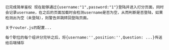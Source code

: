 
    已完成简单鉴权 现在能够通过{username:"1",password:"1"}登陆并进入打分页面，同时会记录username，在之后的页面加载时会检测username是否为空，从而判断是否登陆，如果检测出为空（未登陆），则警告并跳转回登陆页面。

    关于router.js的配置...

    每个职位的每个组评分完毕之后，将{username:'',position:'',Question: ...}传送给后端储存
